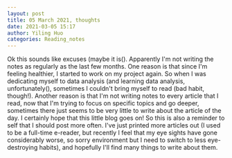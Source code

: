 ```yaml
---
layout: post
title: 05 March 2021, thoughts
date: 2021-03-05 15:17
author: Yiling Huo
categories: Reading_notes
---
```

<!-- wp:paragraph -->
<p>Ok this sounds like excuses (maybe it is(). Apparently I'm not writing the notes as regularly as the last few months. One reason is that since I'm feeling healthier, I started to work on my project again. So when I was dedicating myself to data analysis (and learning data analysis, unfortunately(), sometimes I couldn't bring myself to read (bad habit, though!). Another reason is that I'm not writing notes to every article that I read, now that I'm trying to focus on specific topics and go deeper, sometimes there just seems to be very little to write about the article of the day. I certainly hope that this little blog goes on! So this is also a reminder to self that I should post more often. I've just printed more articles out (I used to be a full-time e-reader, but recently I feel that my eye sights have gone considerably worse, so sorry environment but I need to switch to less eye-destroying habits), and hopefully I'll find many things to write about them.</p>
<!-- /wp:paragraph -->
